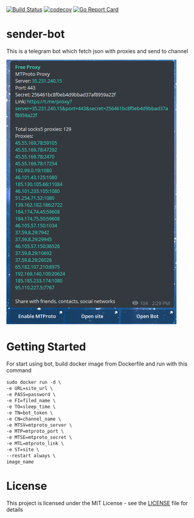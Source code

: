 [![Build Status](https://travis-ci.com/trigun117/sender-bot.svg?branch=master)](https://travis-ci.com/trigun117/sender-bot) [![codecov](https://codecov.io/gh/trigun117/sender-bot/branch/master/graph/badge.svg)](https://codecov.io/gh/trigun117/sender-bot) [![Go Report Card](https://goreportcard.com/badge/github.com/trigun117/sender-bot)](https://goreportcard.com/report/github.com/trigun117/sender-bot)

# sender-bot

This is a telegram bot which fetch json with proxies and send to channel

![example work of bot](https://github.com/trigun117/sender-bot/blob/master/image.JPG)

# Getting Started

For start using bot, build docker image from Dockerfile and run with this command
```
sudo docker run -d \
-e URL=site_url \
-e PASS=password \
-e FI=filed_name \
-e TO=sleep_time \
-e TN=bot_token \
-e CN=channel_name \
-e MTSV=mtproto_server \ 
-e MTP=mtproto_port \
-e MTSE=mtproto_secret \
-e MTL=mtproto_link \
-e ST=site \
--restart always \
image_name
```
# License

This project is licensed under the MIT License - see the [LICENSE](LICENSE) file for details